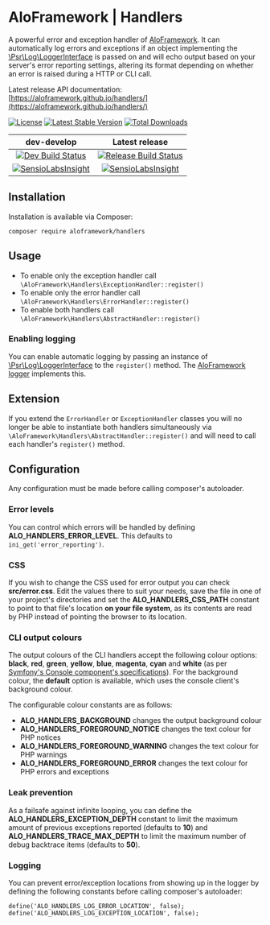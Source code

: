 # AloFramework | Handlers #

A powerful error and exception handler of [AloFramework](https://github.com/aloframework/aloframework). It can automatically log errors and exceptions if an object implementing the [\Psr\Log\LoggerInterface](https://packagist.org/packages/psr/log) is passed on and will echo output based on your server's error reporting settings, altering its format depending on whether an error is raised during a HTTP or CLI call.

Latest release API documentation: [https://aloframework.github.io/handlers/](https://aloframework.github.io/handlers/)

[![License](https://poser.pugx.org/aloframework/handlers/license?format=plastic)](https://www.gnu.org/licenses/gpl-3.0.en.html)
[![Latest Stable Version](https://poser.pugx.org/aloframework/handlers/v/stable?format=plastic)](https://packagist.org/packages/aloframework/handlers)
[![Total Downloads](https://poser.pugx.org/aloframework/handlers/downloads?format=plastic)](https://packagist.org/packages/aloframework/handlers)

|                                                                                          dev-develop                                                                                          |                                                             Latest release                                                            |
|:--------------------------------------------------------------------------------------------------------------------------------------------------------------------------------------------:|:-------------------------------------------------------------------------------------------------------------------------------------:|
| [![Dev Build Status](https://travis-ci.org/aloframework/handlers.svg?branch=develop)](https://travis-ci.org/aloframework/handlers)                                                            | [![Release Build Status](https://travis-ci.org/aloframework/handlers.svg?branch=1.1)](https://travis-ci.org/aloframework/handlers)  |
| [![SensioLabsInsight](https://insight.sensiolabs.com/projects/36b22482-e36a-44e3-a7de-ccf6e27999d1/mini.png)](https://insight.sensiolabs.com/projects/36b22482-e36a-44e3-a7de-ccf6e27999d1) | [![SensioLabsInsight](https://i.imgur.com/KygqLtf.png)](https://insight.sensiolabs.com/projects/36b22482-e36a-44e3-a7de-ccf6e27999d1) |

## Installation ##
Installation is available via Composer:

    composer require aloframework/handlers

## Usage ##

 - To enable only the exception handler call `\AloFramework\Handlers\ExceptionHandler::register()`
 - To enable only the error handler call `\AloFramework\Handlers\ErrorHandler::register()`
 - To enable both handlers call `\AloFramework\Handlers\AbstractHandler::register()`

### Enabling logging ###

You can enable automatic logging by passing an instance of [\Psr\Log\LoggerInterface](https://packagist.org/packages/psr/log) to the `register()` method. The [AloFramework logger](https://packagist.org/packages/aloframework/log) implements this.

## Extension ##
If you extend the `ErrorHandler` or `ExceptionHandler` classes you will no longer be able to instantiate both handlers simultaneously via `\AloFramework\Handlers\AbstractHandler::register()` and will need to call each handler's `register()` method.

## Configuration ##

Any configuration must be made before calling composer's autoloader.

### Error levels ###

You can control which errors will be handled by defining **ALO_HANDLERS_ERROR_LEVEL**. This defaults to `ini_get('error_reporting')`.

### CSS ###

If you wish to change the CSS used for error output you can check **src/error.css**. Edit the values there to suit your needs, save the file in one of your project's directories and set the **ALO_HANDLERS_CSS_PATH** constant to point to that file's location **on your file system**, as its contents are read by PHP instead of pointing the browser to its location.

### CLI output colours ###

The output colours of the CLI handlers accept the following colour options: **black**, **red**, **green**, **yellow**, **blue**, **magenta**, **cyan** and **white** (as per [Symfony's Console component's specifications](http://symfony.com/doc/current/components/console/introduction.html#creating-a-basic-command)). For the background colour, the **default** option is available, which uses the console client's background colour.

The configurable colour constants are as follows:

 - **ALO_HANDLERS_BACKGROUND** changes the output background colour
 - **ALO_HANDLERS_FOREGROUND_NOTICE** changes the text colour for PHP notices
 - **ALO_HANDLERS_FOREGROUND_WARNING** changes the text colour for PHP warnings
 - **ALO_HANDLERS_FOREGROUND_ERROR** changes the text colour for PHP errors and exceptions

### Leak prevention ###

As a failsafe against infinite looping, you can define the **ALO_HANDLERS_EXCEPTION_DEPTH** constant to limit the maximum amount of previous exceptions reported (defaults to **10**) and **ALO_HANDLERS_TRACE_MAX_DEPTH** to limit the maximum number of debug backtrace items (defaults to **50**).

### Logging ###
You can prevent error/exception locations from showing up in the logger by defining the following constants before calling composer's autoloader:

    define('ALO_HANDLERS_LOG_ERROR_LOCATION', false);
    define('ALO_HANDLERS_LOG_EXCEPTION_LOCATION', false);
